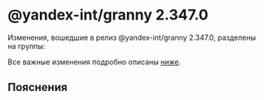 # @yandex-int/granny 2.347.0

<!-- ЧЕЛОВЕЧЕСКОЕ ВСТУПЛЕНИЕ -->

Изменения, вошедшие в релиз @yandex-int/granny 2.347.0, разделены на группы:

Все важные изменения подробно описаны [ниже](#Пояснения).

## Пояснения

